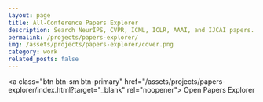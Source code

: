 ```yaml
---
layout: page
title: All-Conference Papers Explorer
description: Search NeurIPS, CVPR, ICML, ICLR, AAAI, and IJCAI papers.
permalink: /projects/papers-explorer/
img: /assets/projects/papers-explorer/cover.png
category: work
related_posts: false
---
```


<a class="btn btn-sm btn-primary" href="/assets/projects/papers-explorer/index.html?target="_blank" rel="noopener">
  Open Papers Explorer
</a>
